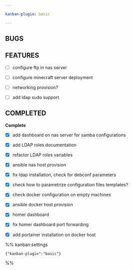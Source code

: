 ```yaml
---

kanban-plugin: basic

---
```


## BUGS



## FEATURES

- [ ] configure ftp in nas server
- [ ] configure minecraft server deployment
- [ ] networking provision?
- [ ] add ldap sudo support


## COMPLETED

**Complete**
- [x] add dashboard on nas server for samba configurations
- [x] add LDAP roles documentation
- [x] refactor LDAP roles variables
- [x] ansible nas host provision
- [x] fix ldap installation, check for debconf parameters
- [x] check how to parametrize configuration files templates?
- [x] check docker configuration on empty machines
- [x] ansible docker host provision
- [x] homer dashboard
- [x] fix homer dashboard port forwarding
- [x] add portainer installation on docker host




%% kanban:settings
```
{"kanban-plugin":"basic"}
```
%%